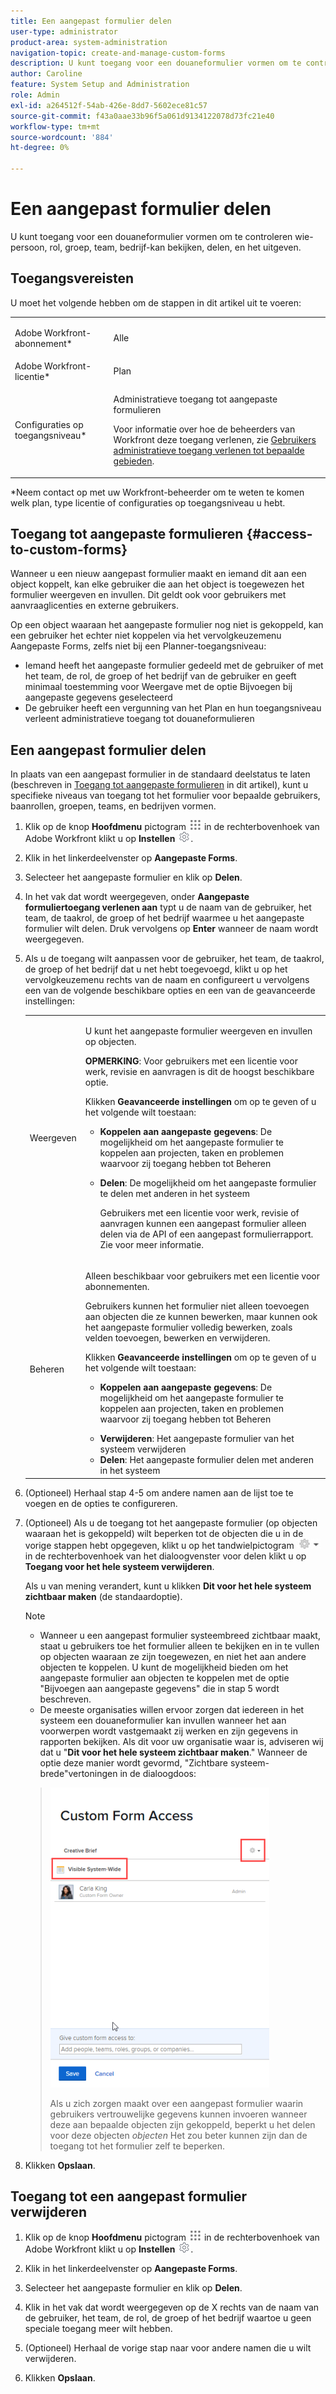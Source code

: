 ```yaml
---
title: Een aangepast formulier delen
user-type: administrator
product-area: system-administration
navigation-topic: create-and-manage-custom-forms
description: U kunt toegang voor een douaneformulier vormen om te controleren wie-persoon, rol, groep, team, bedrijf-kan bekijken, delen, en het uitgeven.
author: Caroline
feature: System Setup and Administration
role: Admin
exl-id: a264512f-54ab-426e-8dd7-5602ece81c57
source-git-commit: f43a0aae33b96f5a061d9134122078d73fc21e40
workflow-type: tm+mt
source-wordcount: '884'
ht-degree: 0%

---
```


# Een aangepast formulier delen

U kunt toegang voor een douaneformulier vormen om te controleren wie-persoon, rol, groep, team, bedrijf-kan bekijken, delen, en het uitgeven.

## Toegangsvereisten

U moet het volgende hebben om de stappen in dit artikel uit te voeren:

<table style="table-layout:auto"> 
 <col> 
 <col> 
 <tbody> 
  <tr data-mc-conditions=""> 
   <td role="rowheader"> <p>Adobe Workfront-abonnement*</p> </td> 
   <td>Alle</td> 
  </tr> 
  <tr> 
   <td role="rowheader">Adobe Workfront-licentie*</td> 
   <td>Plan</td> 
  </tr> 
  <tr data-mc-conditions=""> 
   <td role="rowheader">Configuraties op toegangsniveau*</td> 
   <td> <p>Administratieve toegang tot aangepaste formulieren</p> <p>Voor informatie over hoe de beheerders van Workfront deze toegang verlenen, zie <a href="../../../administration-and-setup/add-users/configure-and-grant-access/grant-users-admin-access-certain-areas.md" class="MCXref xref" data-mc-variable-override="">Gebruikers administratieve toegang verlenen tot bepaalde gebieden</a>.</p> </td> 
  </tr> 
 </tbody> 
</table>

&#42;Neem contact op met uw Workfront-beheerder om te weten te komen welk plan, type licentie of configuraties op toegangsniveau u hebt.

## Toegang tot aangepaste formulieren {#access-to-custom-forms}

Wanneer u een nieuw aangepast formulier maakt en iemand dit aan een object koppelt, kan elke gebruiker die aan het object is toegewezen het formulier weergeven en invullen. Dit geldt ook voor gebruikers met aanvraaglicenties en externe gebruikers.

Op een object waaraan het aangepaste formulier nog niet is gekoppeld, kan een gebruiker het echter niet koppelen via het vervolgkeuzemenu Aangepaste Forms, zelfs niet bij een Planner-toegangsniveau:

* Iemand heeft het aangepaste formulier gedeeld met de gebruiker of met het team, de rol, de groep of het bedrijf van de gebruiker en geeft minimaal toestemming voor Weergave met de optie Bijvoegen bij aangepaste gegevens geselecteerd
* De gebruiker heeft een vergunning van het Plan en hun toegangsniveau verleent administratieve toegang tot douaneformulieren

## Een aangepast formulier delen

In plaats van een aangepast formulier in de standaard deelstatus te laten (beschreven in [Toegang tot aangepaste formulieren](#access-to-custom-forms) in dit artikel), kunt u specifieke niveaus van toegang tot het formulier voor bepaalde gebruikers, baanrollen, groepen, teams, en bedrijven vormen.

1. Klik op de knop **Hoofdmenu** pictogram ![](assets/main-menu-icon.png) in de rechterbovenhoek van Adobe Workfront klikt u op **Instellen** ![](assets/gear-icon-settings.png).

1. Klik in het linkerdeelvenster op **Aangepaste Forms**.
1. Selecteer het aangepaste formulier en klik op **Delen**.
1. In het vak dat wordt weergegeven, onder **Aangepaste formuliertoegang verlenen aan** typt u de naam van de gebruiker, het team, de taakrol, de groep of het bedrijf waarmee u het aangepaste formulier wilt delen. Druk vervolgens op **Enter** wanneer de naam wordt weergegeven.
1. Als u de toegang wilt aanpassen voor de gebruiker, het team, de taakrol, de groep of het bedrijf dat u net hebt toegevoegd, klikt u op het vervolgkeuzemenu rechts van de naam en configureert u vervolgens een van de volgende beschikbare opties en een van de geavanceerde instellingen:

   <table style="table-layout:auto"> 
    <col> 
    <col> 
    <tbody> 
     <tr> 
      <td role="rowheader">Weergeven</td> 
      <td> <p>U kunt het aangepaste formulier weergeven en invullen op objecten.</p> <p><b>OPMERKING</b>: Voor gebruikers met een licentie voor werk, revisie en aanvragen is dit de hoogst beschikbare optie.</p> <p>Klikken <strong>Geavanceerde instellingen</strong> om op te geven of u het volgende wilt toestaan:</p> 
       <ul> 
        <li><strong>Koppelen aan aangepaste gegevens</strong>: De mogelijkheid om het aangepaste formulier te koppelen aan projecten, taken en problemen waarvoor zij toegang hebben tot Beheren</li> 
        <li> <p><strong>Delen</strong>: De mogelijkheid om het aangepaste formulier te delen met anderen in het systeem</p> <p>Gebruikers met een licentie voor werk, revisie of aanvragen kunnen een aangepast formulier alleen delen via de API of een aangepast formulierrapport. Zie voor meer informatie.</p> </li> 
       </ul> </td> 
     </tr> 
     <tr> 
      <td role="rowheader">Beheren</td> 
      <td> <p>Alleen beschikbaar voor gebruikers met een licentie voor abonnementen. </p> <p>Gebruikers kunnen het formulier niet alleen toevoegen aan objecten die ze kunnen bewerken, maar kunnen ook het aangepaste formulier volledig bewerken, zoals velden toevoegen, bewerken en verwijderen.</p> <p>Klikken <strong>Geavanceerde instellingen</strong> om op te geven of u het volgende wilt toestaan:</p> 
       <ul> 
        <li> <p><strong>Koppelen aan aangepaste gegevens</strong>: De mogelijkheid om het aangepaste formulier te koppelen aan projecten, taken en problemen waarvoor zij toegang hebben tot Beheren</p> </li> 
        <li><strong>Verwijderen</strong>: Het aangepaste formulier van het systeem verwijderen</li> 
        <li><strong>Delen</strong>: Het aangepaste formulier delen met anderen in het systeem</li> 
       </ul> </td> 
     </tr> 
    </tbody> 
   </table>

1. (Optioneel) Herhaal stap 4-5 om andere namen aan de lijst toe te voegen en de opties te configureren.
1. (Optioneel) Als u de toegang tot het aangepaste formulier (op objecten waaraan het is gekoppeld) wilt beperken tot de objecten die u in de vorige stappen hebt opgegeven, klikt u op het tandwielpictogram ![](assets/gear-icon-settings-with-dn-arrow.jpg) in de rechterbovenhoek van het dialoogvenster voor delen klikt u op **Toegang voor het hele systeem verwijderen**.

   Als u van mening verandert, kunt u klikken **Dit voor het hele systeem zichtbaar maken** (de standaardoptie).

   >[!NOTE]
   >
   >* Wanneer u een aangepast formulier systeembreed zichtbaar maakt, staat u gebruikers toe het formulier alleen te bekijken en in te vullen op objecten waaraan ze zijn toegewezen, en niet het aan andere objecten te koppelen. U kunt de mogelijkheid bieden om het aangepaste formulier aan objecten te koppelen met de optie &quot;Bijvoegen aan aangepaste gegevens&quot; die in stap 5 wordt beschreven.
   >* De meeste organisaties willen ervoor zorgen dat iedereen in het systeem een douaneformulier kan invullen wanneer het aan voorwerpen wordt vastgemaakt zij werken en zijn gegevens in rapporten bekijken. Als dit voor uw organisatie waar is, adviseren wij dat u &quot;**Dit voor het hele systeem zichtbaar maken**.&quot; Wanneer de optie deze manier wordt gevormd, &quot;Zichtbare systeem-brede&quot;vertoningen in de dialoogdoos:

   >   
   >![](assets/visible-system-wide-350x480.png)
   >   
   >Als u zich zorgen maakt over een aangepast formulier waarin gebruikers vertrouwelijke gegevens kunnen invoeren wanneer deze aan bepaalde objecten zijn gekoppeld, beperkt u het delen voor deze objecten *objecten* Het zou beter kunnen zijn dan de toegang tot het formulier zelf te beperken.

1. Klikken **Opslaan**.

## Toegang tot een aangepast formulier verwijderen

1. Klik op de knop **Hoofdmenu** pictogram ![](assets/main-menu-icon.png) in de rechterbovenhoek van Adobe Workfront klikt u op **Instellen** ![](assets/gear-icon-settings.png).

1. Klik in het linkerdeelvenster op **Aangepaste Forms**.
1. Selecteer het aangepaste formulier en klik op **Delen**.
1. Klik in het vak dat wordt weergegeven op de X rechts van de naam van de gebruiker, het team, de rol, de groep of het bedrijf waartoe u geen speciale toegang meer wilt hebben.
1. (Optioneel) Herhaal de vorige stap naar voor andere namen die u wilt verwijderen.
1. Klikken **Opslaan**.
